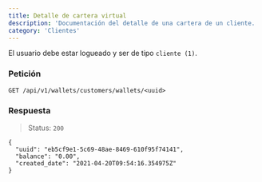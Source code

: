 ```yaml
---
title: Detalle de cartera virtual
description: 'Documentación del detalle de una cartera de un cliente. '
category: 'Clientes'
---
```

<alert type="warning">

El usuario debe estar logueado y ser de tipo `cliente (1)`.

</alert>

### Petición

<code-block label="Bash" active>

```
GET /api/v1/wallets/customers/wallets/<uuid>
```
</code-block>

### Respuesta

> Status: `200`

<code-block label="Bash" active>

```
{
  "uuid": "eb5cf9e1-5c69-48ae-8469-610f95f74141",
  "balance": "0.00",
  "created_date": "2021-04-20T09:54:16.354975Z"
}
```

</code-block>
